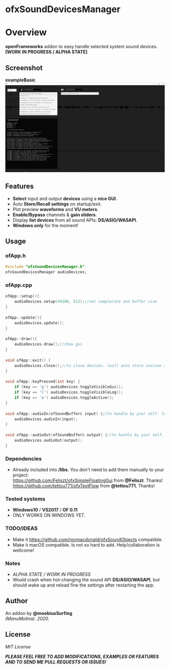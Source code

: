 # ofxSoundDevicesManager

# Overview
**openFrameworks** addon to easy handle selected system sound devices.  
**[WORK IN PROGRESS / ALPHA STATE]**

## Screenshot
**exampleBasic**  
![image](/readme_images/Capture1.PNG?raw=true "image")  

## Features
- **Select** input and output **devices** using a **nice GUI**.
- Auto **Store/Recall settings** on startup/exit.
- Plot preview **waveforms** and **VU meters**.
- **Enable/Bypass** channels & **gain sliders**.
- Display **list devices** from all sound APIs: **DS/ASIO/WASAPI**. 
- **Windows only** for the moment!

## Usage
 
### ofApp.h
```.cpp
#include "ofxSoundDevicesManager.h"
ofxSoundDevicesManager audioDevices;
```

### ofApp.cpp
```.cpp
ofApp::setup(){
	audioDevices.setup(44100, 512);//set samplerate and buffer size
}

ofApp::update(){
	audioDevices.update();
}

ofApp::draw(){
	audioDevices.draw();//show gui
}

void ofApp::exit() {
	audioDevices.close();//to close devices. (will auto store session settings on class destructor)
}

void ofApp::keyPressed(int key) {
	if (key == 'g') audioDevices.toggleVisibleGui();
	if (key == 'l') audioDevices.toggleVisibleLog();
	if (key == 'a') audioDevices.toggleActive();
}

void ofApp::audioIn(ofSoundBuffer& input) {//to handle by your self. look other examples
	audioDevices.audioIn(input);
}

void ofApp::audioOut(ofSoundBuffer& output) {//to handle by your self. look other examples
	audioDevices.audioOut(output);
}
```

### Dependencies
- Already included into **/libs**. You don't need to add them manually to your project:  
	https://github.com/Feliszt/ofxSimpleFloatingGui from **@Feliszt**. Thanks!  
	https://github.com/tettou771/ofxTextFlow from **@tettou771**, Thanks!  

### Tested systems
- **Windows10** / **VS2017** / **OF 0.11**
- ONLY WORKS ON WINDOWS YET.

### TODO/IDEAS
* Make it https://github.com/roymacdonald/ofxSoundObjects compatible.  
* Make it macOS compatible. Is not so hard to add. Help/collaboration is wellcome!  

### Notes
* *ALPHA STATE / WORK IN PROGRESS*  
* Would crash when hot-changing the sound API **DS/ASIO/WASAPI**, but should wake up and reload fine the settings after restarting the app. 

## Author
An addon by **@moebiusSurfing**  
*(ManuMolina). 2020.*

## License
*MIT License*  

**_PLEASE FEEL FREE TO ADD MODIFICATIONS, EXAMPLES OR FEATURES AND TO SEND ME PULL REQUESTS OR ISSUES!_**